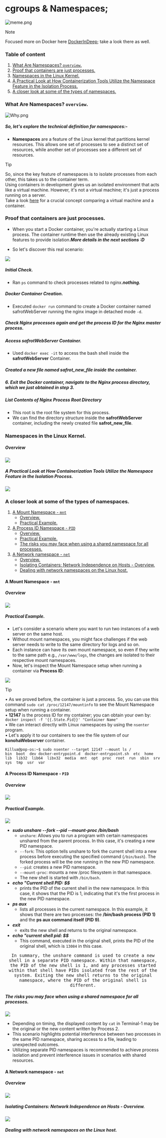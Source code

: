 # cgroups & Namespaces;

<img alt="meme.png" src="assets/meme.png" />

>[!NOTE]
> Focused more on Docker here [DockerInDeep](https://github.com/Mohamed-abdalazez/DockerInDeep); take a look there as well.

### Table of content

1. [What Are Namespaces? ```overview```.](#desc0)
2. [Proof that containers are just processes.](#desc1)
4. [Namespaces in the Linux Kernel.](#desc2)
5. [A Practical Look at How Containerization Tools Utilize the Namespace Feature in the Isolation Process.](#desc3)
6. [A closer look at some of the types of namespaces.](#desc4)
<a name="desc0"></a>
### What Are Namespaces? ```overview```.

<img alt="Why.png" src="assets/Why.png" />

##### So, let's explore the technical definition for namespaces:- 

- **Namespaces** are a feature of the Linux kernel that partitions kernel resources. This allows one set of processes to see a distinct set of resources, while another set of processes see a different set of resources.

> [!TIP]
> So, since the key feature of namespaces is to isolate processes from each other, this takes us to the container term.<br>
> Using containers in development gives us an isolated environment  that acts like a virtual machine. However, it's not a virtual machine; it's just a process running on a server. <br>
> Take a look [here](https://github.com/Mohamed-abdalazez/DockerInDeep#crucial-concept-between-a-virtual-machine-and-a-container) for a crucial concept comparing a virtual machine and a container.


<a name="desc1"></a>
### Proof that containers are just processes.

- When you start a Docker container, you're actually starting a Linux process. The container runtime then use the already existing Linux features to provide isolation.***More details in the next sections :D***

- So let's discover this real scenario:
  
<img src="assets/Containers_Are_Just_Processes.png"><br>

##### Initial Check.
   - Ran ```ps``` command to check processes related to nginx.**_nothing._**
##### Docker Container Creation.
   - Executed ```docker run``` command to create a Docker container named safrotWebServer running the nginx image in detached mode ```-d```.
##### Check Nginx processes again and get the process ID for the Nginx master process.
##### Access **safrotWebServer** Container.
   - Used ```docker exec -it``` to access the bash shell inside the **safrotWebServer** Container.
##### Created a new file named safrot_new_file inside the container.
##### 6. Exit the Docker container, navigate to the Nginx process directory, which we just obtained in step 3.
##### List Contents of Nginx Process Root Directory
   - This root is the root file system for this process.
   - We can find the directory structure inside the **safrotWebServer** container, including the newly created file **safrot_new_file**.

<a name="desc2"></a>
### Namespaces in the Linux Kernel.

##### Overview

<img src="assets/Types_of_Namespaces.png"><br>

<a name="desc3"></a>
##### A Practical Look at How Containerization Tools Utilize the Namespace Feature in the Isolation Process.

<img src="assets/NSDockerExploration.png"><br>

<a name="desc4"></a>
### A closer look at some of the types of namespaces.
1. [A Mount Namespace - ```mnt```](#mnt)
   - [Overview.](#overview-mnt)
   - [Practical Example.](#Practical-ex-mnt)
2. [A Process ID Namespace - ```PID```](#pid)
   - [Overview.](#overview-pid)
   - [Practical Example.](#Practical-ex-pid)
   - [The risks you may face when using a shared namespace for all processes.](#risks-shared-ns-for-all-proc)
3. [A Network namespace - ```net```](#net)
    - [Overview.](#overview-net)
    - [Isolating Containers: Network Independence on Hosts - Overview.](#Isolating-Containers)
    - [Dealing with network namespaces on the Linux host.](#network-namespaces-Linux)


<a name="mnt"></a>
#### A Mount Namespace - ```mnt```
<a name="overview-mnt"></a>
##### Overview

<img src="assets/mntns.png"><br>

<a name="Practical-ex-mnt"></a>
##### Practical Example.

- Let's consider a scenario where you want to run two instances of a web server on the same host.
- Without mount namespaces, you might face challenges if the web server needs to write to the same directory for logs and so on.
- Each instance can have its own mount namespace, so even if they write to the same path e.g., ```/var/www/logs```, the changes are isolated to their respective mount namespaces.
- Now, let's inspect the Mount Namespace setup when running a container via **Process ID**:

<img src="assets/mntns1.png"><br>

> [!TIP]
> • As we proved before, the container is just a process. So, you can use this command ```sudo cat /proc/12147/mountinfo``` to see the Mount Namespace setup when running a container.<br>
> • **12147** is the process ID for my container; you can obtain your own by: ```docker inspect -f '{{.State.Pid}}' "Container Name"```<br>
> • We can interact directly with Linux namespaces by using the ```nsenter``` program.<br>
> • Let's apply it to our containers to see the file system of our **konohaWebserver** container.<br>
>```
>Killua@pop-os:~$ sudo nsenter --target 12147 --mount ls /
>bin  boot  dev	docker-entrypoint.d  docker-entrypoint.sh  etc	home  lib  lib32  lib64  libx32  media	mnt  opt  proc	root  run  sbin  srv  sys  tmp	usr  var
>```

<a name="pid"></a>
#### A Process ID Namespace - ```PID```

<a name="overview-pid"></a>
##### Overview

<img src="assets/pidns.png"><br>

<a name="Practical-ex-pid"></a>
##### Practical Example.

<img src="assets/pidns1.png"><br>

- _**sudo unshare --fork --pid --mount-proc /bin/bash**_
  - ```unshare```: Allows you to run a program with certain namespaces unshared from the parent process. In this case, it's creating a new PID namespace.
  - ```--fork```: This option tells unshare to fork the current shell into a new process before executing the specified command (```/bin/bash```). The forked process will be the one running in the new PID namespace.
  - ```--pid```:  creates a new PID namespace.
  - ```--mount-proc```: mounts a new /proc filesystem in that namespace.
  - The new shell is started with ```/bin/bash```.
- _**echo "Current shell PID: $$**_
  - prints the PID of the current shell in the new namespace. In this case, it shows that the PID is 1, indicating that it's the first process in the new PID namespace.
- _**ps aux**_
  - lists all processes in the current namespace. In this example, it shows that there are two processes: the **/bin/bash process (PID 1)** and the **ps aux command itself (PID 9)**.
- _**exit**_
  - exits the new shell and returns to the original namespace.
- _**echo "current shell pid: $$**_
  - This command, executed in the original shell, prints the PID of the original shell, which is ```13084``` in this case.

<p align="center">
<samp>
  In summary, the unshare command is used to create a new shell in a separate PID namespace. Within that namespace, the PID of the new shell is 1, and any processes started within that shell have PIDs isolated from the rest of the system. Exiting the new shell returns to the original namespace, where the PID of the original shell is different.</samp>
</p>

<a name="risks-shared-ns-for-all-proc"></a>
##### The risks you may face when using a shared namespace for all processes.

<img src="assets/risks-shared-ns-for-all-proc.png"><br>

- Depending on timing, the displayed content by ```cat``` in Terminal-1 may be the original or the new content written by Process 2.
- This scenario highlights potential interference between two processes in the same PID namespace, sharing access to a file, leading to unexpected outcomes.
- Utilizing separate PID namespaces is recommended to achieve process isolation and prevent interference issues in scenarios with shared resources.

<a name="net"></a>
#### A Network namespace - ```net```
<a name="overview-net"></a>
##### Overview

<img src="assets/overview-net.png"><br>

<a name="Isolating-Containers"></a>
##### Isolating Containers: Network Independence on Hosts - Overview.
<img src="assets/Isolating-Containers.png"><br>


<a name="network-namespaces-Linux"></a>
##### Dealing with network namespaces on the Linux host.

